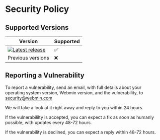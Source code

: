 # Security Policy

## Supported Versions

| Version | Supported          |
| ------- | ------------------ |
| <a href="https://github.com/webmin/webmin/releases/"><img src="https://img.shields.io/github/release/webmin/webmin" alt="Latest release"></a>   | :white_check_mark: |
| Previous versions | :x:                |

## Reporting a Vulnerability

To report a vulnerability, send an email, with full details about your operating system version, Webmin version, and the vulnerability, to security@webmin.com

We will take a look at it right away and reply to you within 24 hours.

If the vulnerabililty is accepted, you can expect a fix as soon as humanly possible, with updates every 48-72 hours.

If the vulnerability is declined, you can expect a reply within 48-72 hours.
